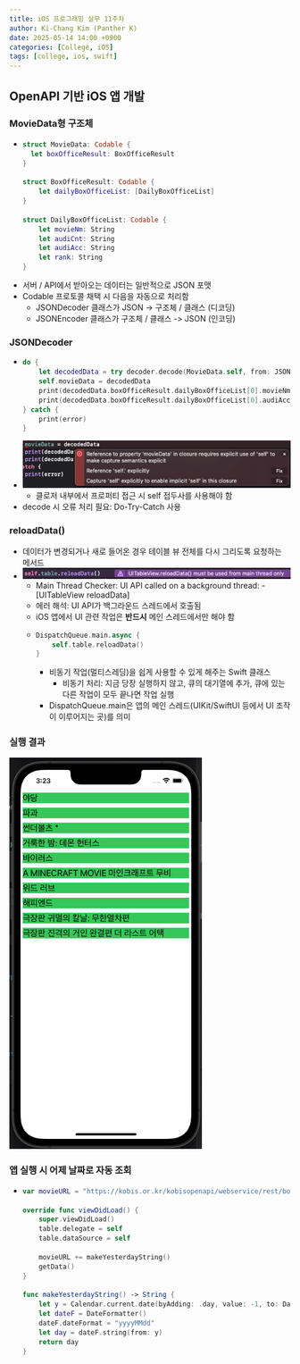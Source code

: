 ```yaml
---
title: iOS 프로그래밍 실무 11주차
author: Ki-Chang Kim (Panther K)
date: 2025-05-14 14:00 +0900
categories: [College, iOS]
tags: [college, ios, swift]
---
```


## OpenAPI 기반 iOS 앱 개발

### MovieData형 구조체

- ```swift
  struct MovieData: Codable {
    let boxOfficeResult: BoxOfficeResult
  }
  
  struct BoxOfficeResult: Codable {
      let dailyBoxOfficeList: [DailyBoxOfficeList]
  }
  
  struct DailyBoxOfficeList: Codable {
      let movieNm: String
      let audiCnt: String
      let audiAcc: String
      let rank: String
  }
  ```
- 서버 / API에서 받아오는 데이터는 일반적으로 JSON 포맷
- Codable 프로토콜 채택 시 다음을 자동으로 처리함
  - JSONDecoder 클래스가 JSON -> 구조체 / 클래스 (디코딩)
  - JSONEncoder 클래스가 구조체 / 클래스 -> JSON (인코딩)

### JSONDecoder

- ```swift
  do {
      let decodedData = try decoder.decode(MovieData.self, from: JSONdata)
      self.movieData = decodedData
      print(decodedData.boxOfficeResult.dailyBoxOfficeList[0].movieNm)
      print(decodedData.boxOfficeResult.dailyBoxOfficeList[0].audiAcc)
  } catch {
      print(error)
  }
  ```
- ![week11-1](/assets/img/post/25-05-14/1.png)
  - 클로저 내부에서 프로퍼티 접근 시 self 접두사를 사용해야 함
- decode 시 오류 처리 필요: Do-Try-Catch 사용

### reloadData()

- 데이터가 변경되거나 새로 들어온 경우 테이블 뷰 전체를 다시 그리도록 요청하는 메서드
- ![](/assets/img/post/25-05-14/2.png)
  - Main Thread Checker: UI API called on a background thread: -[UITableView reloadData]
  - 에러 해석: UI API가 백그라운드 스레드에서 호출됨
  - iOS 앱에서 UI 관련 작업은 **반드시** 메인 스레드에서만 해야 함
  - ```swift
    DispatchQueue.main.async {
        self.table.reloadData()
    }
    ```
    - 비동기 작업(멀티스레딩)을 쉽게 사용할 수 있게 해주는 Swift 클래스
      - 비동기 처리: 지금 당장 실행하지 않고, 큐의 대기열에 추가, 큐에 있는 다른 작업이 모두 끝나면 작업 실행
    - DispatchQueue.main은 앱의 메인 스레드(UIKit/SwiftUI 등에서 UI 조작이 이루어지는 곳)를 의미

### 실행 결과

![](/assets/img/post/25-05-14/3.png)

### 앱 실행 시 어제 날짜로 자동 조회

- ```swift
  var movieURL = "https://kobis.or.kr/kobisopenapi/webservice/rest/boxoffice/searchDailyBoxOfficeList.json?key=[KEY]&targetDt="
    
  override func viewDidLoad() {
      super.viewDidLoad()
      table.delegate = self
      table.dataSource = self
      
      movieURL += makeYesterdayString()
      getData()
  }
  
  func makeYesterdayString() -> String {
      let y = Calendar.current.date(byAdding: .day, value: -1, to: Date())!
      let dateF = DateFormatter()
      dateF.dateFormat = "yyyyMMdd"
      let day = dateF.string(from: y)
      return day
  }
  ```
